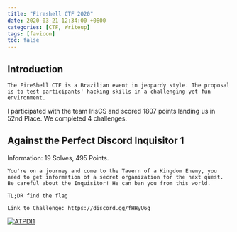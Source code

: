 ```yaml
---
title: "Fireshell CTF 2020"
date: 2020-03-21 12:34:00 +0800
categories: [CTF, Writeup]
tags: [favicon]
toc: false
---
```


## Introduction

```
The FireShell CTF is a Brazilian event in jeopardy style. The proposal is to test participants' hacking skills in a challenging yet fun environment.
```

I participated with the team IrisCS and scored 1807 points landing us in 52nd Place. We completed 4 challenges. 


## Against the Perfect Discord Inquisitor 1

Information: 19 Solves, 495 Points.

```
You're on a journey and come to the Tavern of a Kingdom Enemy, you need to get information of a secret organization for the next quest. Be careful about the Inquisitor! He can ban you from this world.

TL;DR find the flag

Link to Challenge: https://discord.gg/fHHyU6g
```

[![ATPDI1](http://img.youtube.com/vi/-COfkwjVEyY/0.jpg)](http://www.youtube.com/watch?v=-COfkwjVEyY "ATPDI1")